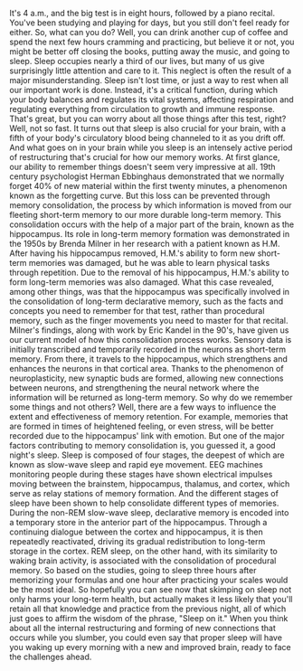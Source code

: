 
It&#39;s 4 a.m., 
and the big test is in eight hours,
followed by a piano recital.
You&#39;ve been studying and playing for days,
but you still don&#39;t feel ready for either.
So, what can you do?
Well, you can drink another cup of coffee
and spend the next few hours 
cramming and practicing,
but believe it or not,
you might be better off closing the books,
putting away the music,
and going to sleep.
Sleep occupies nearly 
a third of our lives,
but many of us give surprisingly
little attention and care to it.
This neglect is often the result 
of a major misunderstanding.
Sleep isn&#39;t lost time,
or just a way to rest 
when all our important work is done.
Instead, it&#39;s a critical function,
during which your body balances
and regulates its vital systems,
affecting respiration
and regulating everything from circulation
to growth and immune response.
That&#39;s great, but you can worry about 
all those things after this test, right?
Well, not so fast.
It turns out that sleep 
is also crucial for your brain,
with a fifth of your body&#39;s 
circulatory blood
being channeled to it as you drift off.
And what goes on 
in your brain while you sleep
is an intensely active period 
of restructuring
that&#39;s crucial for how our memory works.
At first glance,
our ability to remember things 
doesn&#39;t seem very impressive at all.
19th century psychologist 
Herman Ebbinghaus
demonstrated that we normally forget
40% of new material
within the first twenty minutes,
a phenomenon known
as the forgetting curve.
But this loss can be prevented 
through memory consolidation,
the process by which
information is moved
from our fleeting short-term memory
to our more durable long-term memory.
This consolidation occurs with the help
of a major part of the brain,
known as the hippocampus.
Its role in long-term memory formation
was demonstrated in the 1950s
by Brenda Milner
in her research with 
a patient known as H.M.
After having his hippocampus removed,
H.M.&#39;s ability to form new short-term memories
was damaged,
but he was able to learn physical tasks
through repetition.
Due to the removal of his hippocampus,
H.M.&#39;s ability to form long-term memories
was also damaged.
What this case revealed,
among other things,
was that the hippocampus 
was specifically involved
in the consolidation of
long-term declarative memory,
such as the facts and concepts
you need to remember for that test,
rather than procedural memory,
such as the finger movements
you need to master for that recital.
Milner&#39;s findings, along with work 
by Eric Kandel in the 90&#39;s,
have given us our current model 
of how this consolidation process works.
Sensory data is initially transcribed
and temporarily recorded in the neurons
as short-term memory.
From there, it travels to the hippocampus,
which strengthens and enhances 
the neurons in that cortical area.
Thanks to the phenomenon
of neuroplasticity,
new synaptic buds are formed,
allowing new connections between neurons,
and strengthening the neural network
where the information will be returned
as long-term memory.
So why do we remember
some things and not others?
Well, there are a few ways to influence
the extent and effectiveness 
of memory retention.
For example, memories that are formed
in times of heightened feeling,
or even stress,
will be better recorded due to 
the hippocampus&#39; link with emotion.
But one of the major factors contributing
to memory consolidation is,
you guessed it,
a good night&#39;s sleep.
Sleep is composed of four stages,
the deepest of which are known
as slow-wave sleep
and rapid eye movement.
EEG machines monitoring
people during these stages
have shown electrical impulses
moving between the brainstem,
hippocampus, thalamus, and cortex,
which serve as relay stations 
of memory formation.
And the different stages of sleep
have been shown to help consolidate
different types of memories.
During the non-REM slow-wave sleep,
declarative memory is encoded 
into a temporary store
in the anterior part of the hippocampus.
Through a continuing dialogue 
between the cortex and hippocampus,
it is then repeatedly reactivated,
driving its gradual redistribution
to long-term storage in the cortex.
REM sleep, on the other hand, with
its similarity to waking brain activity,
is associated with the consolidation
of procedural memory.
So based on the studies,
going to sleep three hours after 
memorizing your formulas
and one hour after practicing your scales
would be the most ideal.
So hopefully you can see now
that skimping on sleep
not only harms your long-term health,
but actually makes it less likely
that you&#39;ll retain all that knowledge
and practice from the previous night,
all of which just goes to affirm
the wisdom of the phrase, &quot;Sleep on it.&quot;
When you think about 
all the internal restructuring
and forming of new connections
that occurs while you slumber,
you could even say that proper sleep
will have you waking up every morning
with a new and improved brain,
ready to face the challenges ahead.

